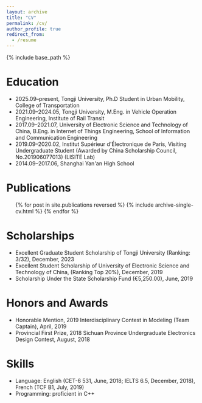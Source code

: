 ```yaml
---
layout: archive
title: "CV"
permalink: /cv/
author_profile: true
redirect_from:
  - /resume
---
```


{% include base_path %}

Education
======
* 2025.09–present, Tongji University, Ph.D Student in Urban Mobility, College of Transportation
* 2021.09–2024.05, Tongji University, M.Eng. in Vehicle Operation Engineering, Institute of Rail Transit
* 2017.09–2021.07, University of Electronic Science and Technology of China, B.Eng. in Internet of Things Engineering, School of Information and Communication Engineering
* 2019.09–2020.02, Institut Supérieur d'Électronique de Paris, Visiting Undergraduate Student (Awarded by China Scholarship Council, No.201906077013) (LISITE Lab)
* 2014.09–2017.06, Shanghai Yan'an High School

Publications
======
  <ul>{% for post in site.publications reversed %}
    {% include archive-single-cv.html %}
  {% endfor %}</ul>

Scholarships
======
* Excellent Graduate Student Scholarship of Tongji University (Ranking: 3/32), December, 2023
* Excellent Student Scholarship of University of Electronic Science and Technology of China, (Ranking Top 20%), December, 2019
* Scholarship Under the State Scholarship Fund (€5,250.00), June, 2019

Honors and Awards
======

* Honorable Mention, 2019 Interdisciplinary Contest in Modeling (Team Captain), April, 2019
* Provincial First Prize, 2018 Sichuan Province Undergraduate Electronics Design Contest, August, 2018

Skills
======
* Language: English (CET-6 531, June, 2018; IELTS 6.5, December, 2018), French (TCF B1, July, 2019)
* Programming: proficient in C++
